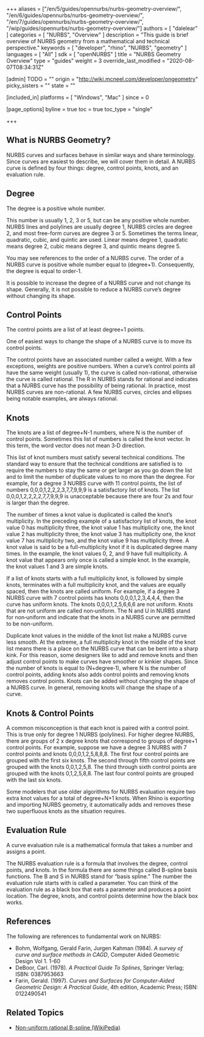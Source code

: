 +++
aliases = ["/en/5/guides/opennurbs/nurbs-geometry-overview/", "/en/6/guides/opennurbs/nurbs-geometry-overview/", "/en/7/guides/opennurbs/nurbs-geometry-overview/", "/wip/guides/opennurbs/nurbs-geometry-overview/"]
authors = [ "dalelear" ]
categories = [ "NURBS", "Overview" ]
description = "This guide is brief overview of NURBS geometry from a mathematical and technical perspective."
keywords = [ "developer", "rhino", "NURBS", "geometry" ]
languages = [ "All" ]
sdk = [ "openNURBS" ]
title = "NURBS Geometry Overview"
type = "guides"
weight = 3
override_last_modified = "2020-08-07T08:34:31Z"

[admin]
TODO = ""
origin = "http://wiki.mcneel.com/developer/ongeometry"
picky_sisters = ""
state = ""

[included_in]
platforms = [ "Windows", "Mac" ]
since = 0

[page_options]
byline = true
toc = true
toc_type = "single"

+++

 
## What is NURBS Geometry?

NURBS curves and surfaces behave in similar ways and share terminology. Since curves are easiest to describe, we will cover them in detail. A NURBS curve is defined by four things: degree, control points, knots, and an evaluation rule.

## Degree

The degree is a positive whole number.

This number is usually 1, 2, 3 or 5, but can be any positive whole number. NURBS lines and polylines are usually degree 1, NURBS circles are degree 2, and most free-form curves are degree 3 or 5. Sometimes the terms linear, quadratic, cubic, and quintic are used. Linear means degree 1, quadratic means degree 2, cubic means degree 3, and quintic means degree 5.

You may see references to the order of a NURBS curve. The order of a NURBS curve is positive whole number equal to (degree+1). Consequently, the degree is equal to order-1.

It is possible to increase the degree of a NURBS curve and not change its shape. Generally, it is not possible to reduce a NURBS curve’s degree without changing its shape.

## Control Points

The control points are a list of at least degree+1 points.

One of easiest ways to change the shape of a NURBS curve is to move its control points.

The control points have an associated number called a weight. With a few exceptions, weights are positive numbers. When a curve’s control points all have the same weight (usually 1), the curve is called non-rational, otherwise the curve is called rational. The R in NURBS stands for rational and indicates that a NURBS curve has the possibility of being rational. In practice, most NURBS curves are non-rational. A few NURBS curves, circles and ellipses being notable examples, are always rational.

## Knots

The knots are a list of degree+N-1 numbers, where N is the number of control points. Sometimes this list of numbers is called the knot vector. In this term, the word vector does not mean 3‑D direction.

This list of knot numbers must satisfy several technical conditions. The standard way to ensure that the technical conditions are satisfied is to require the numbers to stay the same or get larger as you go down the list and to limit the number of duplicate values to no more than the degree. For example, for a degree 3 NURBS curve with 11 control points, the list of numbers 0,0,0,1,2,2,2,3,7,7,9,9,9 is a satisfactory list of knots. The list 0,0,0,1,2,2,2,2,7,7,9,9,9 is unacceptable because there are four 2s and four is larger than the degree.

The number of times a knot value is duplicated is called the knot’s multiplicity. In the preceding example of a satisfactory list of knots, the knot value 0 has multiplicity three, the knot value 1 has multiplicity one, the knot value 2 has multiplicity three, the knot value 3 has multiplicity one, the knot value 7 has multiplicity two, and the knot value 9 has multiplicity three. A knot value is said to be a full-multiplicity knot if it is duplicated degree many times. In the example, the knot values 0, 2, and 9 have full multiplicity. A knot value that appears only once is called a simple knot. In the example, the knot values 1 and 3 are simple knots.

If a list of knots starts with a full multiplicity knot, is followed by simple knots, terminates with a full multiplicity knot, and the values are equally spaced, then the knots are called uniform. For example, if a degree 3 NURBS curve with 7 control points has knots 0,0,0,1,2,3,4,4,4, then the curve has uniform knots. The knots 0,0,0,1,2,5,6,6,6 are not uniform. Knots that are not uniform are called non‑uniform. The N and U in NURBS stand for non‑uniform and indicate that the knots in a NURBS curve are permitted to be non-uniform.

Duplicate knot values in the middle of the knot list make a NURBS curve less smooth. At the extreme, a full multiplicity knot in the middle of the knot list means there is a place on the NURBS curve that can be bent into a sharp kink. For this reason, some designers like to add and remove knots and then adjust control points to make curves have smoother or kinkier shapes. Since the number of knots is equal to (N+degree‑1), where N is the number of control points, adding knots also adds control points and removing knots removes control points. Knots can be added without changing the shape of a NURBS curve. In general, removing knots will change the shape of a curve.

## Knots & Control Points

A common misconception is that each knot is paired with a control point. This is true only for degree 1 NURBS (polylines). For higher degree NURBS, there are groups of 2 x degree knots that correspond to groups of degree+1 control points. For example, suppose we have a degree 3 NURBS with 7 control points and knots 0,0,0,1,2,5,8,8,8. The first four control points are grouped with the first six knots. The second through fifth control points are grouped with the knots 0,0,1,2,5,8. The third through sixth control points are grouped with the knots 0,1,2,5,8,8. The last four control points are grouped with the last six knots.

Some modelers that use older algorithms for NURBS evaluation require two extra knot values for a total of degree+N+1 knots. When Rhino is exporting and importing NURBS geometry, it automatically adds and removes these two superfluous knots as the situation requires.

## Evaluation Rule

A curve evaluation rule is a mathematical formula that takes a number and assigns a point.

The NURBS evaluation rule is a formula that involves the degree, control points, and knots. In the formula there are some things called B-spline basis functions. The B and S in NURBS stand for “basis spline.” The number the evaluation rule starts with is called a parameter. You can think of the evaluation rule as a black box that eats a parameter and produces a point location. The degree, knots, and control points determine how the black box works.

## References

The following are references to fundamental work on NURBS:

- Bohm, Wolfgang, Gerald Farin, Jurgen Kahman (1984). *A survey of curve and surface methods in CAGD*, Computer Aided Geometric Design Vol 1. 1-60
- DeBoor, Carl. (1978).  *A Practical Guide To Splines*, Springer Verlag; ISBN: 0387953663
- Farin, Gerald. (1997). *Curves and Surfaces for Computer-Aided Geometric Design: A Practical Guide*, 4th edition, Academic Press; ISBN: 0122490541

## Related Topics

- [Non-uniform rational B-spline (WikiPedia)](https://en.wikipedia.org/wiki/Non-uniform_rational_B-spline)
